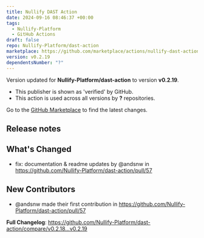 ```yaml
---
title: Nullify DAST Action
date: 2024-09-16 08:46:37 +00:00
tags:
  - Nullify-Platform
  - GitHub Actions
draft: false
repo: Nullify-Platform/dast-action
marketplace: https://github.com/marketplace/actions/nullify-dast-action
version: v0.2.19
dependentsNumber: "?"
---
```



Version updated for **Nullify-Platform/dast-action** to version **v0.2.19**.
- This publisher is shown as 'verified' by GitHub.
- This action is used across all versions by **?** repositories.

Go to the [GitHub Marketplace](https://github.com/marketplace/actions/nullify-dast-action) to find the latest changes.

## Release notes

## What's Changed
* fix: documentation & readme updates by @andsnw in https://github.com/Nullify-Platform/dast-action/pull/57

## New Contributors
* @andsnw made their first contribution in https://github.com/Nullify-Platform/dast-action/pull/57

**Full Changelog**: https://github.com/Nullify-Platform/dast-action/compare/v0.2.18...v0.2.19
